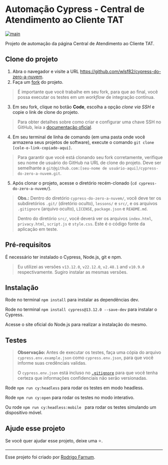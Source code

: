 # Automação Cypress - Central de Atendimento ao Cliente TAT

[![main](https://github.com/wlsf82/cy-data-test/actions/workflows/ci.yml/badge.svg)](https://github.com/wlsf82/cy-data-test/actions)

Projeto de automação da página Central de Atendimento ao Cliente TAT.


## Clone do projeto 

1. Abra o navegador e visite a URL https://github.com/wlsf82/cypress-do-zero-a-nuvem.
2. Faça um [fork]((https://docs.github.com/en/get-started/quickstart/fork-a-repo)) do projeto.

> É importante que você trabalhe em seu fork, para que ao final, você possa executar os testes em um _workflow_ de integração contínua.

3. Em seu fork, clique no botão **Code**, escolha a opção _clone via SSH_ e copie o link de clone do projeto.

> Para obter detalhes sobre como criar e configurar uma chave SSH no GitHub, leia a [documentação oficial](https://docs.github.com/pt/authentication/connecting-to-github-with-ssh/about-ssh).

4. Em seu terminal de linha de comando (em uma pasta onde você armazena seus projetos de software), execute o comando `git clone [cole-o-link-copiado-aqui]`.

> Para garantir que você está clonando seu fork corretamente, verifique seu nome de usuário do GitHub na URL de clone do projeto. Deve ser semelhante a `git@github.com:[seu-nome de usuário-aqui]/cypress-do-zero-a-nuvem.git`.

5. Após clonar o projeto, acesse o diretório recém-clonado (`cd cypress-do-zero-a-nuvem/`).

> **Obs.:** Dentro do diretório `cypress-do-zero-a-nuvem/`, você deve ter os subdiretórios `.git/` (diretório oculto), `lessons/` e `src/`, e os arquivos `.gitignore` (arquivo oculto), `LICENSE`, `package.json` e `README.md`.
>
> Dentro do diretório `src/`, você deverá ver os arquivos `index.html`, `privacy.html`, `script.js` e `style.css`. Este é o código fonte da aplicação em teste.

## Pré-requisitos

É necessário ter instalado o Cypress, Node.js, git e npm.

> Eu utilizei as versões `v13.12.0`, `v22.12.0`, `v2.48.1` and `v10.9.0` respectivamente. Sugiro instalar as mesmas versões.

## Instalação

Rode no terminal `npm install` para instalar as dependências dev.

Rode no terminal `npm install cypress@13.12.0 --save-dev` para instalar o Cypress.

Acesse o site oficial do Node.js para realizar a instalação do mesmo.

## Testes

> **Observação:** Antes de executar os testes, faça uma cópia do arquivo `cypress.env.example.json` como `cypress.env.json`, para que você informe suas credênciais validas.
> 
> O `cypress.env.json` está incluso no [`.gitignore`](./.gitignore) para que você tenha certeza que informações confidenciais não serão versionadas.

Rode `npm run cy:headless` para rodar os testes em modo headless.

Rode `npm run cy:open` para rodar os testes no modo interativo.

Ou rode `npm run cy:headless:mobile ` para rodar os testes simulando um dispositivo móvel.

## Ajude esse projeto

Se você quer ajudar esse projeto, deixe uma ⭐.

___

Esse projeto foi criado por [Rodrigo Farnum]([https://walmyr.dev](https://github.com/Rodrigofarnum)).
